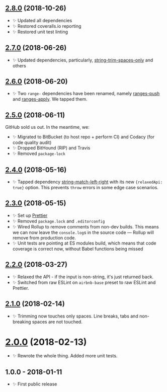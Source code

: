 ## [2.8.0] (2018-10-26)

- ✨ Updated all dependencies
- ✨ Restored coveralls.io reporting
- ✨ Restored unit test linting

## [2.7.0] (2018-06-26)

- ✨ Updated dependencies, particularly, [string-trim-spaces-only](https://www.npmjs.com/package/string-trim-spaces-only) and others

## [2.6.0] (2018-06-20)

- ✨ Two `range-` dependencies have been renamed, namely [ranges-push](https://www.npmjs.com/package/ranges-push) and [ranges-apply](https://www.npmjs.com/package/ranges-apply). We tapped them.

## [2.5.0] (2018-06-11)

GitHub sold us out. In the meantime, we:

- ✨ Migrated to BitBucket (to host repo + perform CI) and Codacy (for code quality audit)
- ✨ Dropped BitHound (RIP) and Travis
- ✨ Removed `package-lock`

## [2.4.0] (2018-05-16)

- ✨ Tapped dependency [string-match-left-right](https://github.com/codsen/string-match-left-right) with its new `{relaxedApi: true}` option. This prevents `throw` errors in some edge case scenarios.

## [2.3.0] (2018-05-15)

- ✨ Set up [Prettier](https://prettier.io)
- ✨ Removed `package.lock` and `.editorconfig`
- ✨ Wired Rollup to remove comments from non-dev builds. This means we can now leave the `console.log`s in the source code — Rollup will remove from production code.
- ✨ Unit tests are pointing at ES modules build, which means that code coverage is correct now, without Babel functions being missed

## [2.2.0] (2018-03-27)

- ✨ Relaxed the API - if the input is non-string, it's just returned back.
- ✨ Switched from raw ESLint on `airbnb-base` preset to raw ESLint and Prettier.

## [2.1.0] (2018-02-14)

- ✨ Trimming now touches only spaces. Line breaks, tabs and non-breaking spaces are not touched.

# [2.0.0] (2018-02-13)

- ✨ Rewrote the whole thing. Added more unit tests.

## 1.0.0 - 2018-01-11

- ✨ First public release

[2.0.0]: https://bitbucket.org/codsen/string-remove-duplicate-heads-tails/branches/compare/v2.0.0%0Dv1.0.11#diff
[2.1.0]: https://bitbucket.org/codsen/string-remove-duplicate-heads-tails/branches/compare/v2.1.0%0Dv2.0.1#diff
[2.2.0]: https://bitbucket.org/codsen/string-remove-duplicate-heads-tails/branches/compare/v2.2.0%0Dv2.1.4#diff
[2.3.0]: https://bitbucket.org/codsen/string-remove-duplicate-heads-tails/branches/compare/v2.3.0%0Dv2.2.0#diff
[2.4.0]: https://bitbucket.org/codsen/string-remove-duplicate-heads-tails/branches/compare/v2.4.0%0Dv2.3.0#diff
[2.5.0]: https://bitbucket.org/codsen/string-remove-duplicate-heads-tails/branches/compare/v2.5.0%0Dv2.4.1#diff
[2.6.0]: https://bitbucket.org/codsen/string-remove-duplicate-heads-tails/branches/compare/v2.6.0%0Dv2.5.0#diff
[2.7.0]: https://bitbucket.org/codsen/string-remove-duplicate-heads-tails/branches/compare/v2.7.0%0Dv2.6.1#diff
[2.8.0]: https://bitbucket.org/codsen/string-remove-duplicate-heads-tails/branches/compare/v2.8.0%0Dv2.7.0#diff
